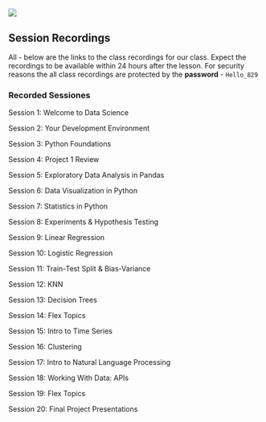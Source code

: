# ![](https://ga-dash.s3.amazonaws.com/production/assets/logo-9f88ae6c9c3871690e33280fcf557f33.png)


## Session Recordings

All - below are the links to the class recordings for our class. Expect the recordings to be available within 24 hours after the lesson.
For security reasons the all class recordings are protected by the **password** - `Hello_829`


### Recorded Sessiones 

Session 1: Welcome to Data Science

Session 2: Your Development Environment

Session 3: Python Foundations

Session 4: Project 1 Review

Session 5: Exploratory Data Analysis in Pandas

Session 6: Data Visualization in Python

Session 7: Statistics in Python

Session 8: Experiments & Hypothesis Testing

Session 9: Linear Regression

Session 10: Logistic Regression

Session 11: Train-Test Split & Bias-Variance

Session 12: KNN

Session 13: Decision Trees

Session 14: Flex Topics

Session 15: Intro to Time Series

Session 16: Clustering

Session 17: Intro to Natural Language Processing

Session 18: Working With Data: APIs

Session 19: Flex Topics

Session 20: Final Project Presentations
